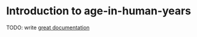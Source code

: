 # Introduction to age-in-human-years

TODO: write [great documentation](http://jacobian.org/writing/what-to-write/)
